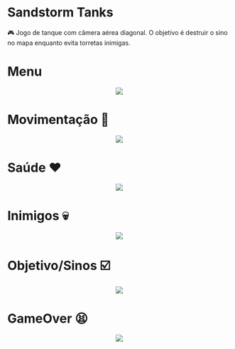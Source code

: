 # Sandstorm Tanks 

🎮 Jogo de tanque com câmera aérea diagonal. O objetivo é destruir o sino no mapa enquanto evita torretas inimigas.

# Menu 

<div align="center">
<img max-width="500" src= "https://github.com/user-attachments/assets/28ada259-704e-4d43-9902-e942862501b7"/>
</div>


# Movimentação 🏃

<div align="center">
<img max-width="500" src= "https://github.com/user-attachments/assets/0d6ed4fc-ad96-4361-972c-287bfab0de25"/>
</div>


# Saúde ❤️

<div align="center">
<img max-width="500" src= "https://github.com/user-attachments/assets/ddec52ff-e708-471f-a937-050e0f4ab899"/>
</div>


# Inimigos 💀


<div align="center">
<img max-width="500" src= "https://github.com/user-attachments/assets/6518d404-92f4-40f1-9dfc-3c6640801e0f"/>
</div>


# Objetivo/Sinos ☑️


<div align="center">
<img max-width="500" src= "https://github.com/user-attachments/assets/3eb459bb-0832-4a4f-b1c7-4f5ac2f6e380"/>
</div>


# GameOver 😫


<div align="center">
<img max-width="500" src= "https://github.com/user-attachments/assets/d50ab0f2-c1db-4fdd-9d31-cfe741c80480"/>
</div>



